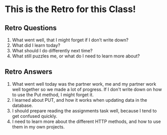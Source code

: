 # This is the Retro for this Class!

## Retro Questions

1. What went well, that I might forget if I don’t write down?
2. What did I learn today?
3. What should I do differently next time?
4. What still puzzles me, or what do I need to learn more about?

## Retro Answers

1. What went well today was the partner work, me and my partner work well together so we made a lot of progress. If I don't write down on how to use the Put method, I might forget it.
2. I learned about PUT, and how it works when updating data in the database.
3. I should prepare reading the assignments task well, because I tend to get confused quickly.
4. I need to learn more about the different HTTP methods, and how to use them in my own projects.
